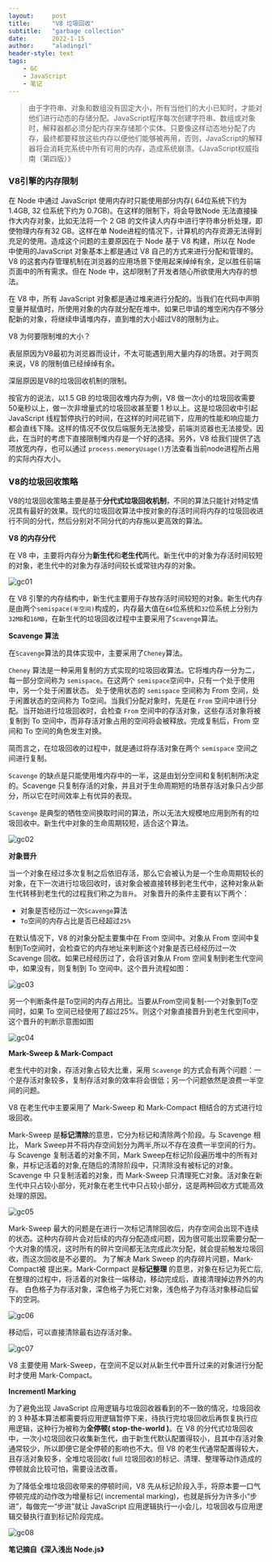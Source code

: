 ```yaml
---
layout:     post
title:      "V8 垃圾回收"
subtitle:   "garbage collection"
date:       2022-1-15
author:     "aladingzl"
header-style: text
tags:
    - GC
    - JavaScript
    - 笔记
---
```


> 由于字符串、对象和数组没有固定大小，所有当他们的大小已知时，才能对他们进行动态的存储分配。JavaScript程序每次创建字符串、数组或对象时，解释器都必须分配内存来存储那个实体。只要像这样动态地分配了内存，最终都要释放这些内存以便他们能够被再用，否则，JavaScript的解释器将会消耗完系统中所有可用的内存，造成系统崩溃。《JavaScript权威指南（第四版）》

### V8引擎的内存限制

在 Node 中通过 JavaScript 使用内存时只能使用部分内存( 64位系统下约为 1.4GB, 32 位系统下约为 0.7GB)。在这样的限制下，将会导致Node 无法直接操作大内存对象，比如无法将一个 2 GB 的文件读人内存中进行字符串分析处理，即使物理内存有32 GB。这样在单 Node进程的情况下，计算机的内存资源无法得到充足的使用。造成这个问题的主要原因在于 Node 基于 V8 构建，所以在 Node 中使用的JavaScript 对象基本上都是通过 V8 自己的方式来进行分配和管理的。V8 的这套内存管理机制在浏览器的应用场景下使用起来绰绰有余，足以胜任前端页面中的所有需求。但在 Node 中，这却限制了开发者随心所欲使用大内存的想法。

在 V8 中，所有 JavaScript 对象都是通过堆来进行分配的。当我们在代码中声明变量并赋值时，所使用对象的内存就分配在堆中。如果已申请的堆空闲内存不够分配新的对象，将继续申请堆内存，直到堆的大小超过V8的限制为止。

V8 为何要限制堆的大小？

表层原因为V8最初为浏览器而设计，不太可能遇到用大量内存的场景。对于网页来说，V8 的限制值已经绰绰有余。

深层原因是V8的垃圾回收机制的限制。

按官方的说法，以1.5 GB 的垃圾回收堆内存为例，V8 做一次小的垃圾回收需要50毫秒以上，做一次非增量式的垃圾回收甚至要 1 秒以上。这是垃圾回收中引起 JavaScript 线程暂停执行的时间，在这样的时间花销下，应用的性能和响应能力都会直线下降。这样的情况不仅仅后端服务无法接受，前端浏览器也无法接受。因此，在当时的考虑下直接限制堆内存是一个好的选择。另外，V8 给我们提供了选项放宽内存，也可以通过 `process.memoryUsage()`方法查看当前node进程所占用的实际内存大小。

### V8的垃圾回收策略

V8的垃圾回收策略主要是基于**分代式垃圾回收机制**，不同的算法只能针对特定情况具有最好的效果。现代的垃圾回收算法中按对象的存活时间将内存的垃圾回收进行不同的分代，然后分别对不同分代的内存施以更高效的算法。

**V8 的内存分代**

在 V8 中，主要将内存分为**新生代**和**老生代**两代。新生代中的对象为存活时间较短的对象，老生代中的对象为存活时间较长或常驻内存的对象。

![gc01](https://cdn.jsdelivr.net/gh/aladingzl/PicGoCDN//img/gc01.png)

在 V8 引擎的内存结构中，新生代主要用于存放存活时间较短的对象。新生代内存是由两个`semispace(半空间)`构成的，内存最大值在`64`位系统和`32`位系统上分别为`32MB`和`16MB`，在新生代的垃圾回收过程中主要采用了`Scavenge`算法。

**Scavenge 算法**

在`Scavenge`算法的具体实现中，主要采用了`Cheney`算法。

`Cheney` 算法是一种采用复制的方式实现的垃圾回收算法。它将堆内存一分为二， 每一部分空间称为 `semispace`。在这两个 `semispace`空间中，只有一个处于使用中，另一个处于闲置状态。 处于使用状态的 `semispace` 空间称为 From 空间，处于闲置状态的空间称为 To空间。当我们分配对象时，先是在 `From` 空间中进行分配。当开始进行垃圾回收时，会检查 `From` 空间中的存活对象，这些存活对象将被复制到 To 空间中，而非存活对象占用的空间将会被释放。完成复制后，From 空间和 To 空间的角色发生对换。

简而言之，在垃圾回收的过程中，就是通过将存活对象在两个 `semispace` 空间之间进行复制。

`Scavenge` 的缺点是只能使用堆内存中的一半，这是由划分空间和复制机制所决定的。Scavenge 只复制存活的对象，并且对于生命周期短的场景存活对象只占少部分，所以它在时间效率上有优异的表现。

`Scavenge` 是典型的牺牲空间换取时间的算法，所以无法大规模地应用到所有的垃圾回收中。新生代中对象的生命周期较短，适合这个算法。

![gc02](https://cdn.jsdelivr.net/gh/aladingzl/PicGoCDN//img/gc02.png)

**对象晋升**

当一个对象在经过多次复制之后依旧存活，那么它会被认为是一个生命周期较长的对象，在下一次进行垃圾回收时，该对象会被直接转移到老生代中，这种对象从新生代转移到老生代的过程我们称之为`晋升`。
 对象晋升的条件主要有以下两个：

- 对象是否经历过一次`Scavenge`算法
- `To`空间的内存占比是否已经超过`25%`

在默认情况下，V8 的对象分配主要集中在 From 空间中。对象从 From 空间中复制到To空间时，会检查它的内存地址来判断这个对象是否已经经历过一次 Scavenge 回收。如果已经经历过了，会将该对象从 From 空间复制到老生代空间中，如果没有，则复制到 To 空间中。这个晋升流程如图：

![gc03](https://cdn.jsdelivr.net/gh/aladingzl/PicGoCDN//img/gc03.png)



另一个判断条件是To空间的内存占用比。当要从From空间复制-一个对象到To空间时，如果 To 空间已经使用了超过25%。则这个对象直接晋升到老生代空间中，这个晋升的判断示意图如图

![gc04](https://cdn.jsdelivr.net/gh/aladingzl/PicGoCDN//img/gc04.png)

**Mark-Sweep & Mark-Compact**

老生代中的对象，存活对象占较大比重，采用 `Scavenge` 的方式会有两个问题：一个是存活对象较多，复制存活对象的效率将会很低；另一个问题依然是浪费一半空间的问题。

V8 在老生代中主要采用了 Mark-Sweep 和 Mark-Compact 相结合的方式进行垃圾回收。

Mark-Sweep 是**标记清除**的意思，它分为标记和清除两个阶段。与 Scavenge 相比， Mark Sweep并不将内存空间划分为两半,所以不存在浪费一半空间的行为。与 Scavenge 复制活着的对象不同，Mark Sweep在标记阶段遍历堆中的所有对象，并标记活着的对象,在随后的清除阶段中，只清除没有被标记的对象。Scavenge 中 只复制活着的对象，而 Mark-Sweep 只清理死亡对象。活对象在新生代中只占较小部分，死对象在老生代中只占较小部分，这是两种回收方式能高效处理的原因。

![gc05](https://cdn.jsdelivr.net/gh/aladingzl/PicGoCDN//img/gc05.png)

Mark-Sweep 最大的问题是在进行一次标记清除回收后，内存空间会出现不连续的状态。这种内存碎片会对后续的内存分配造成问题，因为很可能出现需要分配一个大对象的情况，这时所有的碎片空间都无法完成此次分配，就会提前触发垃圾回收，而这次回收是不必要的。
为了解决 Mark Sweep 的内存碎片问题，Mark-Compact被 提出来。Mark-Cormpact 是**标记整理**
的意思，对象在标记为死亡后,在整理的过程中，将活着的对象往一端移动，移动完成后，直接清理掉边界外的内存。
白色格子为存活对象，深色格子为死亡对象，浅色格子为存活对象移动后留下的空洞。

![gc06](https://cdn.jsdelivr.net/gh/aladingzl/PicGoCDN//img/gc06.png)

移动后，可以直接清除最右边存活对象。

![gc07](https://cdn.jsdelivr.net/gh/aladingzl/PicGoCDN//img/gc07.png)

V8 主要使用 Mark-Sweep，在空间不足以对从新生代中晋升过来的对象进行分配时才使用 Mark-Compact。

**Incrementl Marking**

为了避免出现 JavaScript 应用逻辑与垃圾回收器看到的不一致的情况，垃圾回收的 3 种基本算法都需要将应用逻辑暂停下来，待执行完垃圾回收后再恢复执行应用逻辑，这种行为被称为**全停顿( stop-the-world )**。在 V8 的分代式垃圾回收中，一次小垃圾回收只收集新生代，由于新生代默认配置得较小，且其中存活对象通常较少，所以即便它是全停顿的影响也不大。但 V8 的老生代通常配置得较大，且存活对象较多，全堆垃圾回收( full 垃圾回收)的标记、清理、整理等动作造成的停顿就会比较可怕，需要设法改善。

为了降低全堆垃圾回收带来的停顿时间，V8 先从标记阶段入手，将原本要一口气停顿完成的动作改为增量标记( incremental marking)，也就是拆分为许多小“步进”，每做完一“步进”就让 JavaScript 应用逻辑执行一小会儿，垃圾回收与应用逻辑交替执行直到标记阶段完成。

![gc08](https://cdn.jsdelivr.net/gh/aladingzl/PicGoCDN//img/gc08.png)





**笔记摘自《深入浅出 Node.js》**


